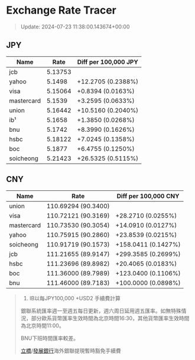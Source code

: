 # Exchange Rate Tracer

> Update: 2024-07-23 11:38:00.143674+00:00

## JPY

| Name       |    Rate | Diff per 100,000 JPY   |
|------------|---------|------------------------|
| jcb        | 5.13753 |                        |
| yahoo      | 5.1498  | +12.2705 (0.2388%)     |
| visa       | 5.15064 | +0.8394 (0.0163%)      |
| mastercard | 5.1539  | +3.2595 (0.0633%)      |
| union      | 5.16442 | +10.5160 (0.2040%)     |
| ib¹        | 5.1658  | +1.3850 (0.0268%)      |
| bnu        | 5.1742  | +8.3990 (0.1626%)      |
| hsbc       | 5.18122 | +7.0245 (0.1358%)      |
| boc        | 5.1877  | +6.4755 (0.1250%)      |
| soicheong  | 5.21423 | +26.5325 (0.5115%)     |

## CNY

| Name       | Rate                | Diff per 100,000 CNY   |
|------------|---------------------|------------------------|
| union      | 110.69294	(90.3400) |                        |
| visa       | 110.72121	(90.3169) | +28.2710 (0.0255%)     |
| mastercard | 110.73530	(90.3054) | +14.0910 (0.0127%)     |
| yahoo      | 110.75915	(90.2860) | +23.8539 (0.0215%)     |
| soicheong  | 110.91719	(90.1573) | +158.0411 (0.1427%)    |
| jcb        | 111.21655	(89.9147) | +299.3585 (0.2699%)    |
| hsbc       | 111.23696	(89.8982) | +20.4065 (0.0183%)     |
| boc        | 111.36000	(89.7989) | +123.0400 (0.1106%)    |
| bnu        | 111.46000	(89.7183) | +100.0000 (0.0898%)    |


> 1. IB以每JPY100,000 +USD2 手續費計算
>
> 銀聯系統匯率週一至週五每日更新，週六周日延用週五匯率。如無特殊情況，部分歐系貨幣匯率生效時間為北京時間16:30，其他貨幣匯率生效時間為北京時間11:00。
>
> BNU下班時間匯率較差。
>
> [立橋](https://www.wlbank.com.mo/uploads/ueditor/file/20181211/1544536513900230.pdf)/[發展銀行](https://www.mdb.com.mo/Service_Charges_20230728.pdf)海外銀聯提現暫時豁免手續費

